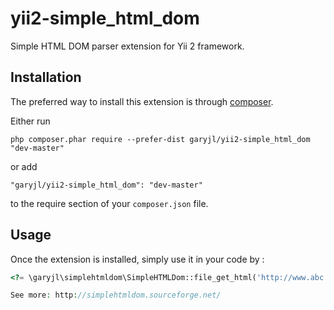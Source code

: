 yii2-simple_html_dom
====================

Simple HTML DOM parser extension for Yii 2 framework.

Installation
------------

The preferred way to install this extension is through [composer](http://getcomposer.org/download/).

Either run

```
php composer.phar require --prefer-dist garyjl/yii2-simple_html_dom "dev-master"
```

or add

```
"garyjl/yii2-simple_html_dom": "dev-master"
```

to the require section of your `composer.json` file.


Usage
-----

Once the extension is installed, simply use it in your code by  :

```php
<?= \garyjl\simplehtmldom\SimpleHTMLDom::file_get_html('http://www.abc.com'); ?>

See more: http://simplehtmldom.sourceforge.net/

